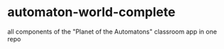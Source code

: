 # automaton-world-complete
all components of the "Planet of the Automatons" classroom app in one repo
